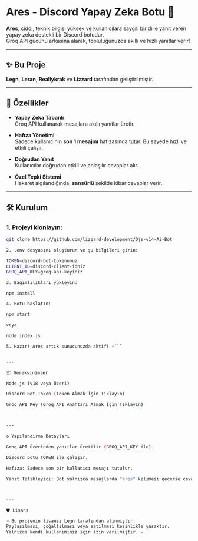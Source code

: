 #  Ares - Discord Yapay Zeka Botu 🤖

**Ares**, ciddi, teknik bilgisi yüksek ve kullanıcılara saygılı bir dille yanıt veren yapay zeka destekli bir Discord botudur.  
Groq API gücünü arkasına alarak, topluluğunuzda akıllı ve hızlı yanıtlar verir!

---

## ✨ Bu Proje

**Legn**, **Leran**, **Reallykrak** ve **Lizzard** tarafından geliştirilmiştir.

---

## 🚀 Özellikler

- **Yapay Zeka Tabanlı**  
  Groq API kullanarak mesajlara akıllı yanıtlar üretir.

- **Hafıza Yönetimi**  
  Sadece kullanıcının **son 1 mesajını** hafızasında tutar. Bu sayede hızlı ve etkili çalışır.

- **Doğrudan Yanıt**  
  Kullanıcılar doğrudan etkili ve anlaşılır cevaplar alır.

- **Özel Tepki Sistemi**  
  Hakaret algılandığında, **sansürlü** şekilde kibar cevaplar verir.

---

## 🛠️ Kurulum

### 1. Projeyi klonlayın:
```bash
git clone https://github.com/lizzard-development/Djs-v14-Ai-Bot

2. .env dosyasını oluşturun ve şu bilgileri girin:

TOKEN=discord-bot-tokenunuz
CLIENT_ID=discord-client-idniz
GROQ_API_KEY=groq-api-keyiniz

3. Bağımlılıkları yükleyin:

npm install

4. Botu başlatın:

npm start

veya

node index.js

5. Hazır! Ares artık sunucunuzda aktif! ⚡```


---

📦 Gereksinimler

Node.js (v18 veya üzeri)

Discord Bot Token (Token Almak İçin Tıklayın)

Groq API Key (Groq API Anahtarı Almak İçin Tıklayın)



---

⚙️ Yapılandırma Detayları

Groq API üzerinden yanıtlar üretilir (GROQ_API_KEY ile).

Discord botu TOKEN ile çalışır.

Hafıza: Sadece son bir kullanıcı mesajı tutulur.

Yanıt Tetikleyici: Bot yalnızca mesajlarda "ares" kelimesi geçerse cevap verir.



---

🛡️ Lisans

> Bu projenin lisansı Legn tarafından alınmıştır.
Paylaşılması, çoğaltılması veya satılması kesinlikle yasaktır.
Yalnızca kendi kullanımınız için izin verilmiştir. ⚔️
